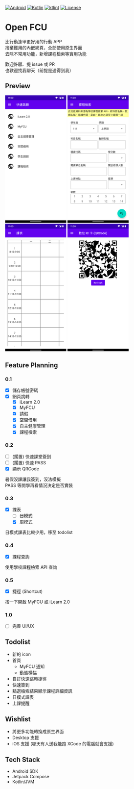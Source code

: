 [![Android](https://img.shields.io/badge/Android-3DDC84?style=for-the-badge&logo=android&logoColor=white)](https://developer.android.com/)
[![Kotlin](https://img.shields.io/badge/kotlin-%230095D5.svg?style=for-the-badge&logo=kotlin&logoColor=white)](https://kotlinlang.org/)
[![ktlint](https://img.shields.io/badge/code%20style-%E2%9D%A4-FF4081.svg?style=for-the-badge&logoColor=white)](https://ktlint.github.io/)
[![License](https://img.shields.io/github/license/mikucat0309/Open-FCU?style=for-the-badge&logoColor=white)](LICENSE)

# Open FCU

比行動逢甲更好用的行動 APP  
捨棄難用的內嵌網頁，全部使用原生界面  
去除不常用功能，新增課程檢索等實用功能

歡迎許願、提 issue 或 PR  
也歡迎找我聊天（前提是遇得到我）

## Preview

<p float="left">
  <img src="img/redirect.png" width="200" />
  <img src="img/course_search.png" width="200" />
  <img src="img/timetable.png" width="200" />
  <img src="img/qrcode.png" width="200" />
</p>

## Feature Planning

### 0.1

- [x] 儲存帳號密碼
- [x] 網頁跳轉
  - [x] iLearn 2.0
  - [x] MyFCU
  - [x] 請假
  - [x] 空間借用
  - [x] 自主健康管理
  - [x] 課程檢索

### 0.2

- [ ] (擱置) 快速課堂簽到
- [ ] (擱置) 快速 PASS
- [x] 顯示 QRCode

暑假沒課讓我簽到，沒法模擬  
PASS 等開學再看情況決定是否實裝

### 0.3

- [x] 課表
  - [ ] ~~日模式~~
  - [x] 周模式

日模式課表比較少用，移至 todolist

### 0.4

- [x] 課程查詢

使用學校課程檢索 API 查詢

### 0.5

- [x] 捷徑 (Shortcut)

按一下開啟 MyFCU 或 iLearn 2.0

### 1.0

- [ ] 完善 UI/UX

## Todolist

- 新的 icon
- 首頁
  - MyFCU 通知
  - 動態橫幅
- 自訂快速跳轉捷徑
- 快速簽到
- 點選檢索結果顯示課程詳細資訊
- 日模式課表
- 上課提醒

## Wishlist

- 將更多功能轉換成原生界面
- Desktop 支援
- iOS 支援 (哪天有人送我能跑 XCode 的電腦就會支援)

## Tech Stack

- Android SDK
- Jetpack Compose
- Kotlin/JVM
